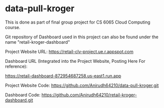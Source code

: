 # data-pull-kroger
This is done as part of final group project for CS 6065 Cloud Computing course.

Git repository of Dashboard used in this project can also be found under the name "retail-kroger-dashboard"

Project Website URL: https://retail-clv-project.ue.r.appspot.com

Dashboard URL (Integrated into the Project Website, Posting Here For reference):

https://retail-dashboard-872954687258.us-east1.run.app

Project Website Code: https://github.com/Anirudh64210/data-pull-kroger.git

Dashboard Code: https://github.com/Anirudh64210/retail-kroger-dashboard.git
